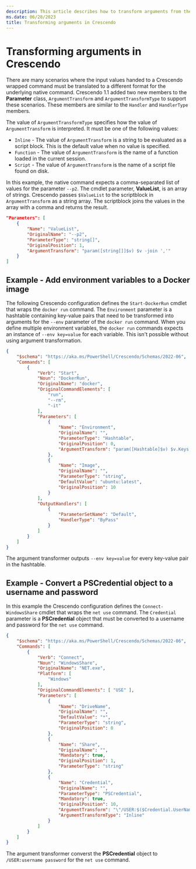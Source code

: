 ```yaml
---
description: This article describes how to transform arguments from the input format to the format needed by the native command.
ms.date: 06/28/2023
title: Transforming arguments in Crescendo
---
```

# Transforming arguments in Crescendo

There are many scenarios where the input values handed to a Crescendo wrapped command must be
translated to a different format for the underlying native command. Crescendo 1.1 added two new
members to the **Parameter** class, `ArgumentTransform` and `ArgumentTransformType` to support these
scenarios. These members are similar to the `Handler` and `HandlerType` members.

The value of `ArgumentTransformType` specifies how the value of `ArgumentTransform` is interpreted.
It must be one of the following values:

- `Inline` - The value of `ArgumentTransform` is a string to be evaluated as a script block. This is
  the default value when no value is specified.
- `Function` - The value of `ArgumentTransform` is the name of a function loaded in the current
  session.
- `Script` - The value of `ArgumentTransform` is the name of a script file found on disk.

In this example, the native command expects a comma-separated list of values for the parameter
`--p2`. The cmdlet parameter, **ValueList**, is an array of strings. Crescendo passes `$ValueList`
to the scriptblock in `ArgumentTransform` as a string array. The scriptblock joins the values in the
array with a comma and returns the result.

```json
"Parameters": [
    {
        "Name": "ValueList",
        "OriginalName": "--p2",
        "ParameterType": "string[]",
        "OriginalPosition": 1,
        "ArgumentTransform": "param([string[]]$v) $v -join ','"
    }
]
```

## Example - Add environment variables to a Docker image

The following Crescendo configuration defines the `Start-DockerRun` cmdlet that wraps the
`docker run` command. The `Environment` parameter is a hashtable containing key-value pairs that
need to be transformed into arguments for the `--env` parameter of the `docker run` command. When
you define multiple environment variables, the `docker run` commands expects an instance of
`--env key=value` for each variable. This isn't possible without using argument transformation.

```json
{
    "$schema": "https://aka.ms/PowerShell/Crescendo/Schemas/2022-06",
    "Commands": [
        {
            "Verb": "Start",
            "Noun": "DockerRun",
            "OriginalName": "docker",
            "OriginalCommandElements": [
                "run",
                "--rm",
                "-it"
            ],
            "Parameters": [
                {
                    "Name": "Environment",
                    "OriginalName": "",
                    "ParameterType": "Hashtable",
                    "OriginalPosition": 0,
                    "ArgumentTransform": "param([Hashtable]$v) $v.Keys|Foreach-Object {''--env''; ''{0}={1}'' -f $_, $v[$_]}"
                },
                {
                    "Name": "Image",
                    "OriginalName": "",
                    "ParameterType": "string",
                    "DefaultValue": "ubuntu:latest",
                    "OriginalPosition": 10
                }
            ],
            "OutputHandlers": [
                {
                    "ParameterSetName": "Default",
                    "HandlerType": "ByPass"
                }
            ]
        }
    ]
}
```

The argument transformer outputs `--env key=value` for every key-value pair in the hashtable.

## Example - Convert a **PSCredential** object to a username and password

In this example the Crescendo configuration defines the `Connect-WindowsShare` cmdlet that wraps the
`net use` command. The `Credential` parameter is a **PSCredential** object that must be converted to
a username and password for the `net use` command.

```json
{
    "$schema": "https://aka.ms/PowerShell/Crescendo/Schemas/2022-06",
    "Commands": [
        {
            "Verb": "Connect",
            "Noun": "WindowsShare",
            "OriginalName": "NET.exe",
            "Platform": [
                "Windows"
            ],
            "OriginalCommandElements": [ "USE" ],
            "Parameters": [
                {
                    "Name": "DriveName",
                    "OriginalName": "",
                    "DefaultValue": "*",
                    "ParameterType": "string",
                    "OriginalPosition": 0
                },
                {
                    "Name": "Share",
                    "OriginalName": "",
                    "Mandatory": true,
                    "OriginalPosition": 1,
                    "ParameterType": "string"
                },
                {
                    "Name": "Credential",
                    "OriginalName": "",
                    "ParameterType": "PSCredential",
                    "Mandatory": true,
                    "OriginalPosition": 10,
                    "ArgumentTransform": "\"/USER:$($Credential.UserName)\";$Credential.GetNetworkCredential().Password",
                    "ArgumentTransformType": "Inline"
                }
            ]
        }
    ]
}
```

The argument transformer converst the **PSCredential** object to `/USER:username password` for the
`net use` command.
